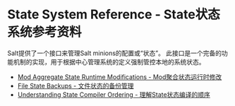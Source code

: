 # State System Reference - State状态系统参考资料

Salt提供了一个接口来管理Salt minions的配置或“状态”。 此接口是一个完备的功能机制的实现，用于根据中心管理系统的定义强制管控本地的系统状态。

- [Mod Aggregate State Runtime Modifications - Mod聚合状态运行时修改](https://github.com/watermelonbig/SaltStack-Chinese-ManualBook/blob/master/chapter07/07-2.Mod-Aggregate-State-and-File-State-Backups.md)
- [File State Backups - 文件状态的备份管理](https://github.com/watermelonbig/SaltStack-Chinese-ManualBook/blob/master/chapter07/07-2.Mod-Aggregate-State-and-File-State-Backups.md#File-State-Backups---文件状态的备份管理)
- [Understanding State Compiler Ordering - 理解State状态编译的顺序](https://github.com/watermelonbig/SaltStack-Chinese-ManualBook/blob/master/chapter07/07-3.Understanding-State-Compiler-Ordering.md)
